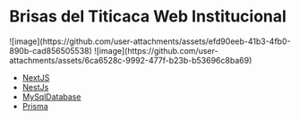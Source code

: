 <h1>Brisas del Titicaca Web Institucional</h1>
![image](https://github.com/user-attachments/assets/efd90eeb-41b3-4fb0-890b-cad856505538)
![image](https://github.com/user-attachments/assets/6ca6528c-9992-477f-b23b-b53696c8ba69)
<ul>
  <li><a href='#'>NextJS</a></li>
  <li><a href='#'>NestJs</a></li>
  <li><a href='#'>MySqlDatabase</a></li>
  <li><a href='#'>Prisma</a></li>
</ul>

